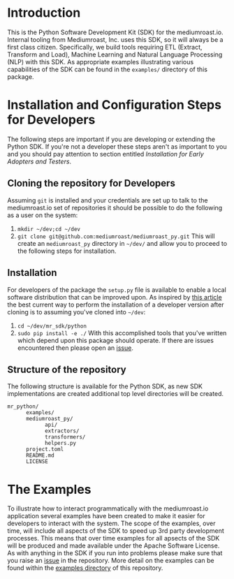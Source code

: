 # Introduction
This is the Python Software Development Kit (SDK) for the mediumroast.io.  Internal tooling from Mediumroast, Inc. uses this SDK, so it will always be a first class citizen. Specifically, we build tools requiring ETL (Extract, Transform and Load), Machine Learning and Natural Language Processing (NLP) with this SDK. As appropriate examples illustrating various capabilities of the SDK can be found in the `examples/` directory of this package.  

# Installation and Configuration Steps for Developers
The following steps are important if you are developing or extending the Python SDK.  If you're not a developer these steps aren't as important to you and you should pay attention to section entitled *Installation for Early Adopters and Testers*.

## Cloning the repository for Developers
Assuming `git` is installed and your credentials are set up to talk to the mediumroast.io set of repositories it should be possible to do the following as a user on the system:
1. `mkdir ~/dev;cd ~/dev`
2. `git clone git@github.com:mediumroast/mediumroast_py.git`
This will create an `mediumroast_py` directory in `~/dev/` and allow you to proceed to the following steps for installation.

## Installation
For developers of the package the `setup.py` file is available to enable a local software distribution that can be improved upon.  As inspired by [this article](https://python-packaging-tutorial.readthedocs.io/en/latest/setup_py.html) the best current way to perform the installation of a developer version after cloning is to assuming you've cloned into `~/dev`:
1. `cd ~/dev/mr_sdk/python`
2. `sudo pip install -e ./`
With this accomplished tools that you've written which depend upon this package should operate.  If there are issues encountered then please open an [issue](https://github.com/mediumroast/mr_python/issues).

## Structure of the repository
The following structure is available for the Python SDK, as new SDK implementations are created additional top level directories will be created.
```
mr_python/
      examples/
      mediumroast_py/
            api/
            extractors/
            transformers/
            helpers.py
      project.toml
      README.md
      LICENSE
```

# The Examples
To illustrate how to interact programmatically with the mediumroast.io application several examples have been created to make it easier for developers to interact with the system.  The scope of the examples, over time, will include all aspects of the SDK to speed up 3rd party development processes.  This means that over time examples for all apsects of the SDK will be produced and made available under the Apache Software License.  As with anything in the SDK if you run into problems please make sure that you raise an [issue](https://github.com/mediumroast/mediumroast_py/issues) in the repository.  More detail on the examples can be found within the [examples directory](https://github.com/mediumroast/mediumroast_py/tree/main/examples) of this repository.